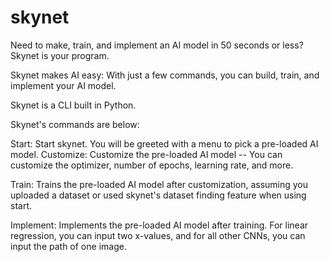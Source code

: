 # skynet

Need to make, train, and implement an AI model in 50 seconds or less? Skynet is your program.

Skynet makes AI easy: With just a few commands, you can build, train, and implement your AI model.

Skynet is a CLI built in Python.

Skynet's commands are below:

Start: Start skynet. You will be greeted with a menu to pick a pre-loaded AI model.
Customize: Customize the pre-loaded AI model -- You can customize the optimizer, number of epochs, learning rate, and more.

Train: Trains the pre-loaded AI model after customization, assuming you uploaded a dataset or used skynet's dataset finding feature when using start.

Implement: Implements the pre-loaded AI model after training. For linear regression, you can input two x-values, and for all other CNNs, you can input the path of one image.
